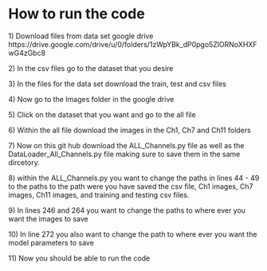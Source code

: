 <h1> How to run the code </h1>
<p> 1) Download files from data set google drive https://drive.google.com/drive/u/0/folders/1zWpYBk_dP0pgo5ZlORNoXHXFwG4zGbc8 </p>
<p> 2) In the csv files go to the dataset that you desire  </p>
<p> 3) In the files for the data set download the train, test and csv files <p>
<p> 4) Now go to the Images folder in the google drive </p>
<p> 5) Click on the dataset that you want and go to the all file </p>
<p> 6) Within the all file download the images in the Ch1, Ch7 and Ch11 folders </p>
<p> 7) Now on this git hub download the ALL_Channels.py file as well as the DataLoader_All_Channels.py file  making sure to save them in the same dircetory.</p>
<p> 8) within the ALL_Channels.py you want to change the paths in lines 44 - 49 to the paths to the path were you have saved the csv file, Ch1 images, Ch7 images, Ch11 images, and training and testing csv files. </p>
<p> 9) In lines 246 and 264 you want to change the paths to where ever you want the images to save </p>
<p> 10) In line 272 you also want to change the path to where ever you want the model parameters to save </p>
<p> 11) Now you should be able to run the code </p>
